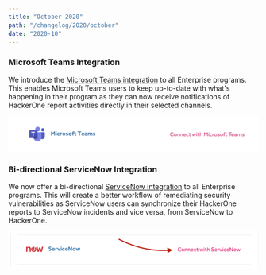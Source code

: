 ```yaml
---
title: "October 2020"
path: "/changelog/2020/october"
date: "2020-10"
---
```


### Microsoft Teams Integration
We introduce the [Microsoft Teams integration](/programs/microsoft-teams.html) to all Enterprise programs. This enables Microsoft Teams users to keep up-to-date with what's happening in their program as they can now receive notifications of HackerOne report activities directly in their selected channels.

![microsoft teams](./images/oct_2020_microsoft_teams.png)

### Bi-directional ServiceNow Integration
We now offer a bi-directional [ServiceNow integration](/programs/servicenow-integration.html) to all Enterprise programs. This will create a better workflow of remediating security vulnerabilities as ServiceNow users can synchronize their HackerOne reports to ServiceNow incidents and vice versa, from ServiceNow to HackerOne.

![servicenow option](./images/oct_2020_servicenow.png)
